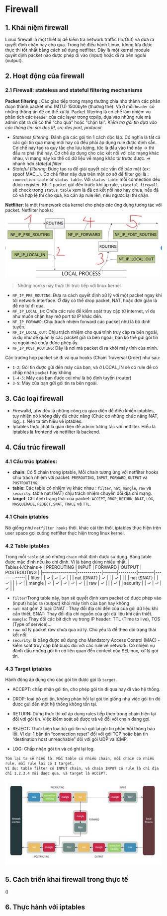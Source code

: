 # Firewall
## 1. Khái niệm firewall
Linux firewall là một thiết bị để kiểm tra network traffic (In/Out) và đưa ra quyết định chặn hay cho qua. Trong hệ điều hành Linux, tường lửa được thực thi tốt nhất bằng cách sử dụng netfilter. Đây là một kernel module quyết định packet nào được phép đi vào (input) hoặc đi ra bên ngoài (output).

## 2. Hoạt động của firewall
### 2.1 Firewall: stateless and stateful filtering mechanisms
**Packet filtering** : Các giao tiếp trong mạng thường chia nhỏ thành các phân đoạn thành packet nhỏ (MTU) 1500byte (thường thế). Và ở mỗi `header` có những thông tin để có thể xử lý. Packet filtering là cơ chế làm nhiệm vụ phân tích các `header` của các layer trong tcp/ip, dựa vào những rule mà admin đặt ra để có thể "cho qua" hoặc "chặn lại". *Kiểm tra gói tin dựa vào các thông tin: src des IP, src des port, protocol*
- *Stateless filtering*: Đánh giá các gói tin 1 cách độc lập. Có nghĩa là tất cả các gói tin qua mạng mới hay cũ đều phải áp dụng rule được định sẵn. Cơ chế này tạo ra quy tắc cho lưu lượng, tức là đầu vào thế này -> thì đầu ra phải thế này. Cơ chế áp dụng cho các kết nối với các mạng khác nhau, vì mạng này ko thể có dữ liệu về mạng khác từ trước được. => nhanh hơn *stateful filter*
- *Stateful filtering*: Được tạo ra để giải quyết các vấn đề bảo mật (ex: spoof MAC,..). Cơ chế filter này dựa trên một cơ sở để filter gọi là : `connection table` or `status table`. Với `status table` mỗi connection đều được register. Khi 1 packet gửi đến trước khi áp rule, `stateful firewall` sẽ check trong `status table` xem là đã có kết nối nào hay chưa, nếu đã có và hợp lệ thì cho qua, ko cần áp rule lên, nếu ngược lại thì chặn.

**Netfilter**: là một framework của kernel cho phép các ứng dụng tương tác với packet. Netfilter hooks:
![](img/2021-09-04-23-50-10.png)
> Những hooks này thực thi trực tiếp với linux kernel
- `NF_IP_PRE_ROUTING`: Đưa ra cách quyết định xử lý với một packet ngay khi tới network interface. Ở đây có thể drop packet, NAT, hoặc đơn giản là để nó tự đi qua.
- `NF_IP_LOCAL_IN`: Chứa các rule để kiểm soát truy cập từ internet, ví dụ như muốn chặn hay mở port từ IP khác đến. 
- `NF_IP_FORWARD`: Chịu trách nhiệm forward các packet như là bộ định tuyến.
- `NF_IP_LOCAL_OUT`: Chịu trách nhiệm cho quá trình truy cập ra bên ngoài, ví dụ như để quản lý các packet gửi ra bên ngoài, bạn ko thể gửi gói tin ra ngoài mà chưa được phép ấy.
- `NF_IP_POST_ROUTING`: Đây là nơi mà packet đi ra khỏi máy tính của mình. 

Các trường hợp packet sẽ đi và qua hooks (Chain Traversal Order) như sau:
- `1-2`: Gói tin được gửi đến máy của bạn, và ở LOCAL_IN sẽ có rule để có chấp nhận `packet` hay không
- `1-4-5`: Máy của bạn được coi như là bộ định tuyến (router)
- `3-5`: Máy của bạn gửi gói tin ra bên ngoài.

## 3. Các loại firewall
- Firewalld, ufw đều là những công cụ giao diện để điều khiển iptables, tuy nhiên nó không đầy đủ chức năng (Chức có những chức năng NAT, log,..). Nên ta tìm hiểu về iptables.
- Iptables thực chât là giao diện để admin tương tác với netfilter. Hiểu là iptables là frontend và netfilter là backend.

## 4. Cấu trúc firewall
### 4.1 Cấu trúc Iptables:
- **chain**: Có 5 chain trong iptable, Mỗi chain tương ứng với netfilter hooks chịu trách nhiệm với packet: `PREROUTING`, `INPUT`, `FORWARD`, `OUTPUT` và `POSTROUTING`.
- **table**: Các table có nhiệm vụ khác nhau :  `filter`, `nat`, `mangle`, `raw` và `security`. table nat (NAT) chịu trách nhiệm chuyển đổi địa chỉ mạng.
- **target**: Chỉ định trạng thái của packet: `ACCEPT`, `DROP`, `RETURN`, `DNAT`, `LOG`, `MASQUERADE`, `REJECT`, `SNAT`, `TRACE` và `TTL`. 
### 4.1 Chain iptables
Nó giống như `netfilter hooks` thôi. khác cái tên thôi, iptables thực hiện trên user space gọi xuống netfilter thực hiện trong linux kernel.
### 4.2 Table iptables
Trong mỗi `table` sẽ có những `chain` nhất định được sử dụng. Bảng table được mặc định nếu ko chỉ định. Vì là bảng dùng nhiều nhất.
| Tables↓/Chains→ | PREROUTING | INPUT | FORWARD | OUTPUT | POSTROUTING |
|-----------------|------------|-------|---------|--------|-------------|
| filter | | ✓ | ✓ | ✓ | |
| nat (DNAT) | ✓ | | | ✓ | | |
| nat (SNAT) | | ✓ | | | ✓ |
| mangle |  ✓ | ✓ | ✓ | ✓ | ✓ |
| raw | ✓ |  |   | ✓ | 
| security | | ✓ | ✓ | ✓ | |

- `filter`:Trong table này, bạn sẽ quyết định xem packet có được phép vào (input) hoặc ra (output) khỏi máy tính của bạn hay không
- `nat`: nat gồm 2 loại: DNAT : Thay đổi địa chỉ đến của của gói dữ liệu khi cần thiết, SNAT: Thay đổi địa chỉ nguồn của gói dữ liệu khi cần thiết.
- `mangle`: Thay đổi các bit dịch vụ trong IP header: TTL (Time to live), TOS (Type of service)...
- `raw`: xử lý packet raw chưa qua xử lý. Chủ yếu là để theo dõi trạng thái kết nối.
- `security`: là bảng được sử dụng cho Mandatory Access Control (MAC) - kiểm soát truy cập bắt buộc đối với các rule về network. Có nhiệm vụ đánh dấu những gói tin có liên quan đến context của SELinux, xử lý gói tin.

### 4.3 Target iptables
Hành động áp dụng cho các gói tin được gọi là `target`.
- ACCEPT: chấp nhận gói tin, cho phép gói tin đi qua hay đi vào hệ thống.

- DROP: loại bỏ gói tin, không phản hồi lại gói tin giống như việc gói tin đó được gửi đến một hệ thống không tồn tại.

- RETURN: Dừng thực thi xử áp dụng rules tiếp theo trong chain hiện tại đối với gói tin. Việc kiểm soát sẽ được trả về đối với chain đang gọi.

- REJECT: Thực hiện loại bỏ gói tin và gửi lại gói tin phản hồi thông báo lỗi. Ví dụ: 1 bản tin “connection reset” đối với gói TCP hoặc bản tin “destination host unreachable” đối với gói UDP và ICMP.

- LOG: Chấp nhận gói tin và có ghi lại log.

```
Tóm lại ta sẽ hiểu là: Mỗi table có nhiều chain, mỗi chain có nhiều rule, mỗi rule lại có 1 target.
Ví dụ: table filter có INPUT chain, và chain INPUT có rule là chỉ địa chỉ 1.2.3.4 mới được qua. và target là ACCEPT.
```
![](img/2021-09-05-01-38-01.png)
## 5. Cách triển khai firewall trong thực tế
()

## 6. Thực hành với iptables